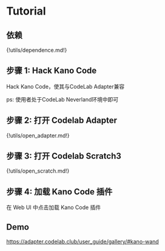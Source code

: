 # Tutorial

## 依赖

{!utils/dependence.md!}

## 步骤 1:  Hack Kano Code
Hack Kano Code，使其与CodeLab Adapter兼容

ps: 使用者处于CodeLab Neverland环境中即可

## 步骤 2: 打开 Codelab Adapter

{!utils/open_adapter.md!}

## 步骤 3: 打开 Codelab Scratch3

{!utils/open_scratch.md!}

## 步骤 4: 加载 Kano Code 插件

在 Web UI 中点击加载 Kano Code 插件


## Demo
https://adapter.codelab.club/user_guide/gallery/#kano-wand

